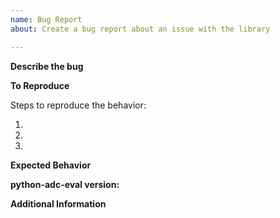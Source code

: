 ```yaml
---
name: Bug Report
about: Create a bug report about an issue with the library

---
```



**Describe the bug**

<INSERT TEXT HERE>

**To Reproduce**

Steps to reproduce the behavior:

1.
2.
3.

**Expected Behavior**

<INSERT TEXT HERE>

**python-adc-eval version:** <Library version>

**Additional Information**

<Any other information relevent to the bug report>
